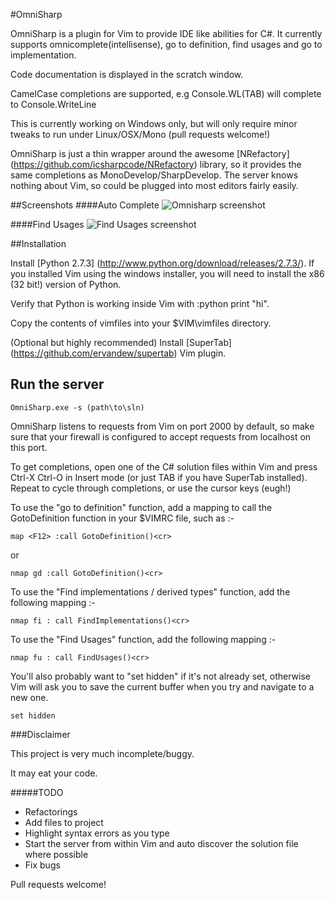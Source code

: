 #OmniSharp

OmniSharp is a plugin for Vim to provide IDE like abilities for C#. It currently supports omnicomplete(intellisense),
go to definition, find usages and go to implementation.
                                                               
Code documentation is displayed in the scratch window.

CamelCase completions are supported, e.g Console.WL(TAB) will complete to Console.WriteLine

This is currently working on Windows only, but will only require minor tweaks to run under Linux/OSX/Mono (pull requests welcome!)

OmniSharp is just a thin wrapper around the awesome [NRefactory] (https://github.com/icsharpcode/NRefactory) library, so it provides the same
completions as MonoDevelop/SharpDevelop. The server knows nothing about Vim, so could be plugged into most editors fairly easily.


##Screenshots
####Auto Complete
![Omnisharp screenshot](https://raw.github.com/nosami/Omnisharp/gh-pages/Omnisharp.png)

####Find Usages
![Find Usages screenshot](https://raw.github.com/nosami/Omnisharp/gh-pages/FindUsages.png)

##Installation

Install [Python 2.7.3] (http://www.python.org/download/releases/2.7.3/). If you installed Vim using the windows installer, you will need to install the x86 (32 bit!) version of Python.

Verify that Python is working inside Vim with :python print "hi". 

Copy the contents of vimfiles into your $VIM\vimfiles directory.

(Optional but highly recommended) Install [SuperTab] (https://github.com/ervandew/supertab) Vim plugin.

## Run the server

	OmniSharp.exe -s (path\to\sln)

OmniSharp listens to requests from Vim on port 2000 by default, so make sure that your firewall is configured to accept requests from localhost on this port.

To get completions, open one of the C# solution files within Vim and press Ctrl-X Ctrl-O in Insert mode (or just TAB if you have SuperTab installed). 
Repeat to cycle through completions, or use the cursor keys (eugh!)

To use the "go to definition" function, add a mapping to call the GotoDefinition function in your $VIMRC file, such as :-

	map <F12> :call GotoDefinition()<cr>

or

	nmap gd :call GotoDefinition()<cr>

To use the "Find implementations / derived types" function, add the following mapping :-

	nmap fi : call FindImplementations()<cr>

To use the "Find Usages" function, add the following mapping :-

	nmap fu : call FindUsages()<cr>

You'll also probably want to "set hidden" if it's not already set, otherwise Vim will ask you to save the current buffer when you try and navigate to a new one.

	set hidden
    


###Disclaimer

This project is very much incomplete/buggy. 

It may eat your code.


#####TODO

- Refactorings
- Add files to project
- Highlight syntax errors as you type
- Start the server from within Vim and auto discover the solution file where possible
- Fix bugs

Pull requests welcome!



